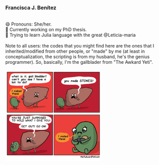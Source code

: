 ### Francisca J. Benítez
\
😄 Pronouns: She/her.\
🔭 Currently working on my PhD thesis. \
🌱 Trying to learn Julia language with the great @Leticia-maria
\
\
Note to all users: the codes that you might find here are the ones that I inherited/modified from other people, or "made" by me (at least in conceptualization, the scripting is from my husband, he's the genius programmer). So, basically, I'm the gallblader from "The Awkard Yeti".
\
\
<img
  src="https://github.com/panchajaviera/panchajaviera/blob/main/gall-bladder.png"
  title="This is what I'm talking about"
  style="display: inline-block; margin-left: auto; margin-right: auto; max-width: 300px">




<!-- a normal html comment **panchajaviera/panchajaviera** is a ✨ _special_ ✨ repository because its `README.md` (this file) appears on your GitHub profile.

Here are some ideas to get you started:

- 
- 👯 I’m looking to collaborate on ...
- 🤔 I’m looking for help with ...
- 💬 Ask me about ...
- 📫 How to reach me: ...
- 😄 Pronouns: ...
- ⚡ Fun fact: ...>

